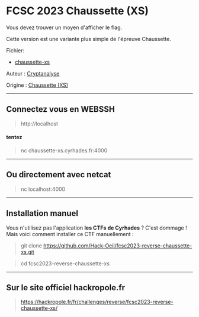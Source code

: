 # FCSC 2023 Chaussette (XS)

Vous devez trouver un moyen d'afficher le flag.

Cette version est une variante plus simple de l'épreuve Chaussette.


Fichier:
- [chaussette-xs](chaussette-xs)


Auteur : [Cryptanalyse](https://twitter.com/Cryptanalyse)

Origine : [Chaussette (XS)](https://hackropole.fr/fr/challenges/reverse/fcsc2023-reverse-chaussette-xs/)


-----------

## Connectez vous en WEBSSH
> http://localhost

#### tentez 
> nc chaussette-xs.cyrhades.fr:4000

-----------

## Ou directement avec netcat
> nc localhost:4000


-----------


## Installation manuel
Vous n'utilisez pas l'application **les CTFs de Cyrhades** ? C'est dommage !
Mais voici comment installer ce CTF manuellement :

> git clone https://github.com/Hack-Oeil/fcsc2023-reverse-chaussette-xs.git

> cd fcsc2023-reverse-chaussette-xs


-----------


## Sur le site officiel hackropole.fr
> https://hackropole.fr/fr/challenges/reverse/fcsc2023-reverse-chaussette-xs/